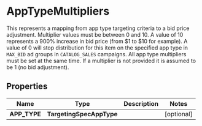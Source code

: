 

# AppTypeMultipliers

This represents a mapping from app type targeting criteria to a bid price adjustment.  Multiplier values must be between 0 and 10. A value of 10 represents a 900% increase in bid price (from $1 to $10 for example). A value of 0 will stop distribution for this item on the specified app type in `MAX_BID` ad groups in `CATALOG_SALES` campaigns. All app type multipliers must be set at the same time. If a multiplier is not provided it is assumed to be 1 (no bid adjustment).

## Properties

| Name | Type | Description | Notes |
|------------ | ------------- | ------------- | -------------|
|**APP_TYPE** | **TargetingSpecAppType** |  |  [optional] |



